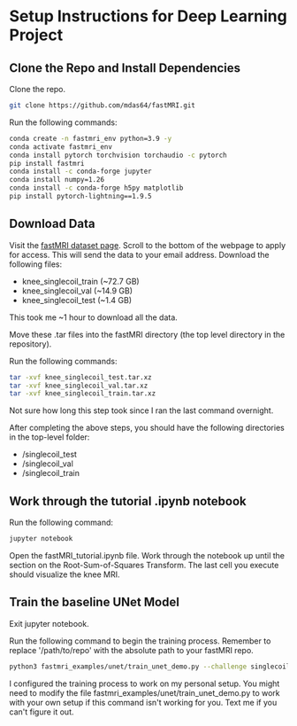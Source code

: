 # Setup Instructions for Deep Learning Project

## Clone the Repo and Install Dependencies

Clone the repo.

```bash
git clone https://github.com/mdas64/fastMRI.git
```

Run the following commands:

```bash
conda create -n fastmri_env python=3.9 -y
conda activate fastmri_env
conda install pytorch torchvision torchaudio -c pytorch
pip install fastmri
conda install -c conda-forge jupyter
conda install numpy=1.26
conda install -c conda-forge h5py matplotlib
pip install pytorch-lightning==1.9.5
```

## Download Data

Visit the [fastMRI dataset page](https://fastmri.med.nyu.edu/). Scroll to the bottom of the webpage to apply for access. This will send the data to your email address. Download the following files:

- knee_singlecoil_train (~72.7 GB)
- knee_singlecoil_val (~14.9 GB)
- knee_singlecoil_test (~1.4 GB)

This took me ~1 hour to download all the data. 

Move these .tar files into the fastMRI directory (the top level directory in the repository).

Run the following commands:

```bash
tar -xvf knee_singlecoil_test.tar.xz
tar -xvf knee_singlecoil_val.tar.xz
tar -xvf knee_singlecoil_train.tar.xz
```

Not sure how long this step took since I ran the last command overnight. 

After completing the above steps, you should have the 
following directories in the top-level folder:

- /singlecoil_test
- /singlecoil_val
- /singlecoil_train

## Work through the tutorial .ipynb notebook

Run the following command:

```bash
jupyter notebook
```

Open the fastMRI_tutorial.ipynb file. Work through the notebook up until the section on the Root-Sum-of-Squares Transform. The last cell you execute should visualize the knee MRI. 

## Train the baseline UNet Model

Exit jupyter notebook.

Run the following command to begin the training process. Remember to replace '/path/to/repo' with the absolute path to your fastMRI repo.

```bash
python3 fastmri_examples/unet/train_unet_demo.py --challenge singlecoil --data_path /path/to/repo/fastMRI --mask_type random
```

I configured the training process to work on my personal setup. You might need to modify the file fastmri_examples/unet/train_unet_demo.py to work with your own setup if this command isn't working for you. Text me if you can't figure it out. 
